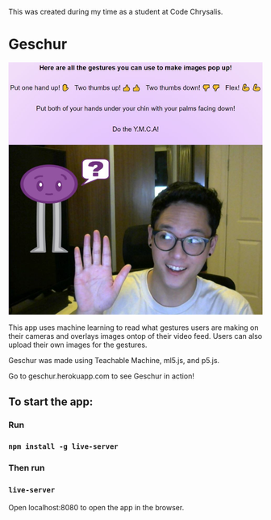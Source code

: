 This was created during my time as a student at Code Chrysalis.

# Geschur
<img  src="./img/ges.JPG" alt="demo">

This app uses machine learning to read what gestures users are making on their cameras and overlays images ontop of their video feed. Users can also upload their own images for the gestures.

Geschur was made using Teachable Machine, ml5.js, and p5.js.

Go to geschur.herokuapp.com to see Geschur in action!

## To start the app:

### Run

### `npm install -g live-server`

### Then run 

### `live-server`

Open localhost:8080 to open the app in the browser.

